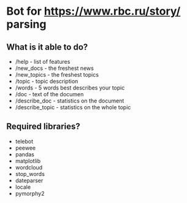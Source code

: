 Bot for https://www.rbc.ru/story/ parsing
========================

What is it able to do?
-------------------------
* /help - list of features
* /new_docs - the freshest news
* /new_topics - the freshest topics
* /topic - topic description
* /words - 5 words best describes your topic
* /doc - text of the documen
* /describe_doc - statistics on the document
* /describe_topic - statistics on the whole topic

Required libraries?
-------------------------
* telebot
* peewee
* pandas
* matplotlib
* wordcloud
* stop_words
* dateparser
* locale
* pymorphy2
